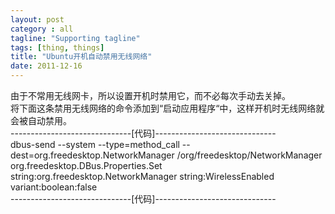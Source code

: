 ```yaml
---
layout: post
category : all
tagline: "Supporting tagline"
tags: [thing, things]
title: "Ubuntu开机自动禁用无线网络"
date: 2011-12-16
---
```

由于不常用无线网卡，所以设置开机时禁用它，而不必每次手动去关掉。  
将下面这条禁用无线网络的命令添加到“启动应用程序“中，这样开机时无线网络就会被自动禁用。  
\-\-\-\-\-\-\-\-\-\-\-\-\-\-\-\-\-\-\-\-\-\-\-\-\-\-\-\-\-\-\[代码\]\-\-\-\-\-\-\-\-\-\-\-\-\-\-\-\-\-\-\-\-\-\-\-\-\-\-\-\-\-\-  
dbus\-send \-\-system \-\-type\=method\_call \-\-dest\=org.freedesktop.NetworkManager /org/freedesktop/NetworkManager org.freedesktop.DBus.Properties.Set string:org.freedesktop.NetworkManager string:WirelessEnabled variant:boolean:false  
\-\-\-\-\-\-\-\-\-\-\-\-\-\-\-\-\-\-\-\-\-\-\-\-\-\-\-\-\-\-\[代码\]\-\-\-\-\-\-\-\-\-\-\-\-\-\-\-\-\-\-\-\-\-\-\-\-\-\-\-\-\-\-  
